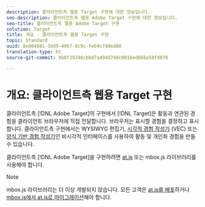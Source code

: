 ```yaml
---
description: 클라이언트측 웹용 Target 구현에 대한 정보입니다.
seo-description: 클라이언트측 웹용 Adobe Target 구현에 대한 정보입니다.
seo-title: 클라이언트측 웹용 Adobe Target 구현
solution: Target
title: 개요 - 클라이언트측 웹용 Target 구현
topic: Standard
uuid: 8ed04881-3dd9-496f-9c9c-feb9c740ed80
translation-type: ht
source-git-commit: 9b8f39240cbbd7a494d74dc0016ed666a58fd870

---
```



# 개요: 클라이언트측 웹용 Target 구현

클라이언트측 [!DNL Adobe Target]의 구현에서 [!DNL Target]은 활동과 연관된 경험을 클라이언트 브라우저에 직접 전달합니다. 브라우저는 표시할 경험을 결정하고 표시합니다. 클라이언트측 구현에서는 WYSIWYG 편집기, [시각적 경험 작성기](/help/c-experiences/c-visual-experience-composer/visual-experience-composer.md) (VEC) 또는 [양식 기반 경험 작성기](/help/c-experiences/form-experience-composer.md)인 비시각적 인터페이스를 사용하여 활동 및 개인화 경험을 만들 수 있습니다.

클라이언트측 [!DNL Adobe Target]을 구현하려면 [at.js](/help/c-implementing-target/c-implementing-target-for-client-side-web/c-how-atjs-works/how-atjs-works.md) 또는 mbox.js 라이브러리를 사용해야 합니다.

>[!NOTE]
>
>mbox.js 라이브러리는 더 이상 개발되지 않습니다. 모든 고객은 [at.js를 배포](/help/c-implementing-target/c-implementing-target-for-client-side-web/how-to-deployatjs/how-to-deployatjs.md)하거나 [mbox.js에서 at.js로 마이그레이션](/help/c-implementing-target/c-implementing-target-for-client-side-web/t-mbox-download/c-target-atjs-implementation/target-migrate-atjs.md)해야 합니다.
